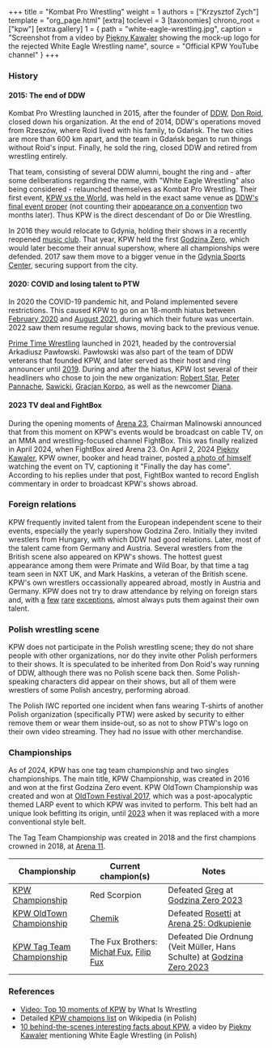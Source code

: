 +++
title = "Kombat Pro Wrestling"
weight = 1
authors = ["Krzysztof Zych"]
template = "org_page.html"
[extra]
toclevel = 3
[taxonomies]
chrono_root = ["kpw"]
[extra.gallery]
1 = { path = "white-eagle-wrestling.jpg", caption = "Screenshot from a video by [Piękny Kawaler](@/w/piekny-kawaler.md) showing the mock-up logo for the rejected White Eagle Wrestling name", source = "Official KPW YouTube channel" }
+++

### History

#### 2015: The end of DDW

Kombat Pro Wrestling launched in 2015, after the founder of [DDW](@/o/ddw.md), [Don Roid](@/w/don-roid.md), closed down his organization.
At the end of 2014, DDW's operations moved from Rzeszów, where Roid lived with his family, to Gdańsk.
The two cities are more than 600&nbsp;km apart, and the team in Gdańsk began to run things without Roid's input. Finally, he sold the ring, closed DDW and retired from wrestling entirely.

That team, consisting of several DDW alumni, bought the ring and - after some deliberations regarding the name, with "White Eagle Wrestling" also being considered - relaunched themselves as Kombat Pro Wrestling. Their first event, [KPW vs the World](@/e/kpw/2015-11-14-kpw-vs-the-world-hungary-for-kombat.md), was held in the exact same venue as [DDW's final event proper](@/e/ddw/2015-05-02-ddw-house-show-2.md) (not counting their [appearance on a convention](@/e/ddw/2015-07-24-ddw-baltikon.md) two months later). Thus KPW is the direct descendant of Do or Die Wrestling.

In 2016 they would relocate to Gdynia, holding their shows in a recently reopened [music club](@/v/atlantic-nh-gdynia.md). That year, KPW held the first [Godzina Zero](@/e/kpw/2016-08-13-kpw-godzina-zero-2016.md), which would later become their annual supershow, where all championships were defended. 2017 saw them move to a bigger venue in the [Gdynia Sports Center](@/v/gdynia-sports-center.md), securing support from the city.

#### 2020: COVID and losing talent to PTW

In 2020 the COVID-19 pandemic hit, and Poland implemented severe restrictions. This caused KPW to go on an 18-month hiatus between [February 2020](@/e/kpw/2020-02-01-kpw-arena-16-polowanie.md) and [August 2021](@/e/kpw/2021-08-21-kpw-arena-17-odrodzenie.md), during which their future was uncertain. 2022 saw them resume regular shows, moving back to the previous venue.

[Prime Time Wrestling](@/o/ptw.md) launched in 2021, headed by the controversial Arkadiusz Pawłowski.
Pawłowski was also part of the team of DDW veterans that founded KPW, and later served as their host and ring announcer until [2019](@/e/kpw/2019-06-15-kpw-arena-14-nastepny-poziom.md).
During and after the hiatus, KPW lost several of their headliners who chose to join the new organization: [Robert Star](@/w/robert-star.md), [Peter Pannache](@/w/peter-pannache.md), [Sawicki](@/w/sawicki.md), [Gracjan Korpo](@/w/gracjan-korpo.md), as well as the newcomer [Diana](@/w/diana-strong.md).

#### 2023 TV deal and FightBox

During the opening moments of [Arena 23](@/e/kpw/2023-11-24-kpw-arena-23.md), Chairman Malinowski announced that from this moment on KPW's events would be broadcast on cable TV, on an MMA and wrestling-focused channel FightBox. This was finally realized in April 2024, when FightBox aired Arena 23. On April 2, 2024 [Piękny Kawaler](@/w/piekny-kawaler.md), KPW owner, booker and head trainer, posted [a photo of himself](https://www.facebook.com/kawalerwrestling/posts/pfbid028kdGNo5vEVnSscGnsCzUr9spHsX14gPKk3ocJ7ogMSnnqPh2cxWsuCfMAUyrGdbyl) watching the event on TV, captioning it "Finally the day has come". According to his replies under that post, FightBox wanted to record English commentary in order to broadcast KPW's shows abroad.

### Foreign relations

KPW frequently invited talent from the European independent scene to their events, especially the yearly supershow Godzina Zero. Initially they invited wrestlers from Hungary, with which DDW had good relations. Later, most of the talent came from Germany and Austria. Several wrestlers from the British scene also appeared on KPW's shows. The hottest guest appearance among them were Primate and Wild Boar, by that time a tag team seen in NXT UK, and Mark Haskins, a veteran of the British scene. KPW's own wrestlers occassionally appeared abroad, mostly in Austria and Germany. KPW does not try to draw attendance by relying on foreign stars and, with [a](@/e/kpw/2018-07-14-kpw-oldtown-3.md) [few](@/e/kpw/2018-08-11-kpw-godzina-zero-2018.md) [rare](@/e/kpw/2021-08-21-kpw-arena-17-odrodzenie.md) [exceptions](@/e/kpw/2022-06-18-kpw-pyrkon-2022.md), almost always puts them against their own talent.

### Polish wrestling scene

KPW does not participate in the Polish wrestling scene; they do not share people with other organizations, nor do they invite other Polish performers to their shows. It is speculated to be inherited from Don Roid's way running of DDW, although there was no Polish scene back then. Some Polish-speaking characters did appear on their shows, but all of them were wrestlers of some Polish ancestry, performing abroad.

The Polish IWC reported one incident when fans wearing T-shirts of another Polish organization (specifically PTW) were asked by security to either remove them or wear them inside-out, so as not to show PTW's logo on their own video streaming. They had no issue with other merchandise.

### Championships

As of 2024, KPW has one tag team championship and two singles championships. The main title, KPW Championship, was created in 2016 and won at the first Godzina Zero event. KPW OldTown Championship was created and won at [OldTown Festival 2017](@/e/kpw/2017-07-23-kpw-oldtown-2.md), which was a post-apocalyptic themed LARP event to which KPW was invited to perform. This belt had an unique look befitting its origin, until [2023](@/e/kpw/2023-11-24-kpw-arena-23.md) when it was replaced with a more conventional style belt.

The Tag Team Championship was created in 2018 and the first champions crowned in 2018, at [Arena 11](@/e/kpw/2018-11-03-kpw-arena-11-podwojne-zagrozenie.md).

| Championship | Current champion(s) | Notes |
|---|---|---|
| [KPW Championship](@/c/kpw-championship.md) | Red Scorpion | Defeated [Greg](@/w/greg.md) at [Godzina Zero 2023](@/e/kpw/2023-08-18-kpw-godzina-zero-2023.md) |
| [KPW OldTown Championship](@/c/kpw-old-town-championship.md) | [Chemik](@/w/chemik.md) | Defeated [Rosetti](@/w/rosetti.md) at [Arena 25: Odkupienie](@/e/kpw/2024-05-17-kpw-arena-25.md) |
| [KPW Tag Team Championship](@/c/kpw-tag-team-championship.md) | The Fux Brothers: [Michał Fux](@/w/michal-fux.md), [Filip Fux](@/w/filip-fux.md) | Defeated Die Ordnung (Veit Müller, Hans Schulte) at [Godzina Zero 2023](@/e/kpw/2023-08-18-kpw-godzina-zero-2023.md) |

### References

* [Video: Top 10 moments of KPW](https://www.youtube.com/watch?v=NeyUetRatMU) by What Is Wrestling
* Detailed [KPW champions list](https://pl.wikipedia.org/wiki/Wikipedysta:M3n747/brudnopis/mistrzowiekpw) on Wikipedia (in Polish)
* [10 behind-the-scenes interesting facts about KPW](https://www.youtube.com/watch?v=sb831M7cs4I), a video by [Piękny Kawaler](@/w/piekny-kawaler.md) mentioning White Eagle Wrestling (in Polish)
